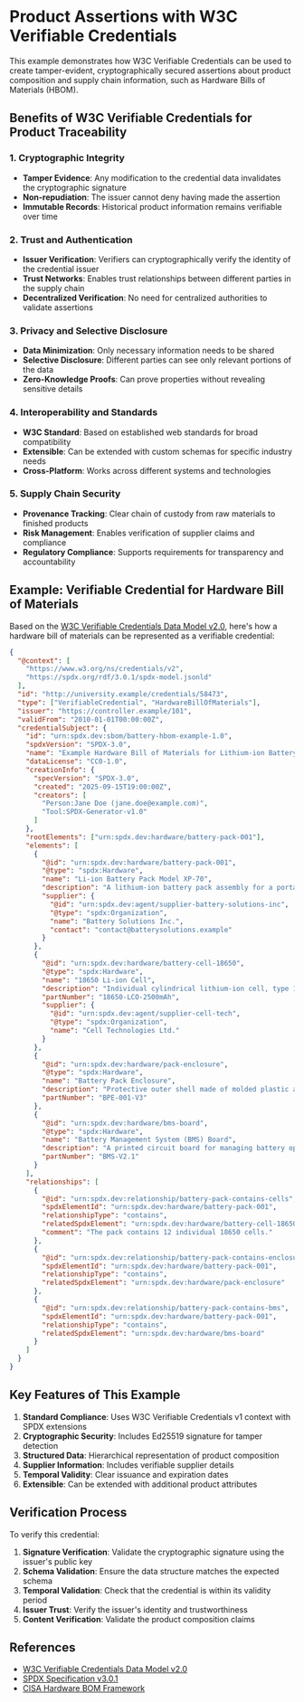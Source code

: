 # Product Assertions with W3C Verifiable Credentials

This example demonstrates how W3C Verifiable Credentials can be used to create tamper-evident, cryptographically secured assertions about product composition and supply chain information, such as Hardware Bills of Materials (HBOM).

## Benefits of W3C Verifiable Credentials for Product Traceability

### 1. **Cryptographic Integrity**

- **Tamper Evidence**: Any modification to the credential data invalidates the cryptographic signature
- **Non-repudiation**: The issuer cannot deny having made the assertion
- **Immutable Records**: Historical product information remains verifiable over time

### 2. **Trust and Authentication**

- **Issuer Verification**: Verifiers can cryptographically verify the identity of the credential issuer
- **Trust Networks**: Enables trust relationships between different parties in the supply chain
- **Decentralized Verification**: No need for centralized authorities to validate assertions

### 3. **Privacy and Selective Disclosure**

- **Data Minimization**: Only necessary information needs to be shared
- **Selective Disclosure**: Different parties can see only relevant portions of the data
- **Zero-Knowledge Proofs**: Can prove properties without revealing sensitive details

### 4. **Interoperability and Standards**

- **W3C Standard**: Based on established web standards for broad compatibility
- **Extensible**: Can be extended with custom schemas for specific industry needs
- **Cross-Platform**: Works across different systems and technologies

### 5. **Supply Chain Security**

- **Provenance Tracking**: Clear chain of custody from raw materials to finished products
- **Risk Management**: Enables verification of supplier claims and compliance
- **Regulatory Compliance**: Supports requirements for transparency and accountability

## Example: Verifiable Credential for Hardware Bill of Materials

Based on the [W3C Verifiable Credentials Data Model v2.0](https://www.w3.org/TR/vc-data-model-2.0/), here's how a hardware bill of materials can be represented as a verifiable credential:

```json
{
  "@context": [
    "https://www.w3.org/ns/credentials/v2",
    "https://spdx.org/rdf/3.0.1/spdx-model.jsonld"
  ],
  "id": "http://university.example/credentials/58473",
  "type": ["VerifiableCredential", "HardwareBillOfMaterials"],
  "issuer": "https://controller.example/101",
  "validFrom": "2010-01-01T00:00:00Z",
  "credentialSubject": {
    "id": "urn:spdx.dev:sbom/battery-hbom-example-1.0",
    "spdxVersion": "SPDX-3.0",
    "name": "Example Hardware Bill of Materials for Lithium-ion Battery",
    "dataLicense": "CC0-1.0",
    "creationInfo": {
      "specVersion": "SPDX-3.0",
      "created": "2025-09-15T19:00:00Z",
      "creators": [
        "Person:Jane Doe (jane.doe@example.com)",
        "Tool:SPDX-Generator-v1.0"
      ]
    },
    "rootElements": ["urn:spdx.dev:hardware/battery-pack-001"],
    "elements": [
      {
        "@id": "urn:spdx.dev:hardware/battery-pack-001",
        "@type": "spdx:Hardware",
        "name": "Li-ion Battery Pack Model XP-70",
        "description": "A lithium-ion battery pack assembly for a portable device.",
        "supplier": {
          "@id": "urn:spdx.dev:agent/supplier-battery-solutions-inc",
          "@type": "spdx:Organization",
          "name": "Battery Solutions Inc.",
          "contact": "contact@batterysolutions.example"
        }
      },
      {
        "@id": "urn:spdx.dev:hardware/battery-cell-18650",
        "@type": "spdx:Hardware",
        "name": "18650 Li-ion Cell",
        "description": "Individual cylindrical lithium-ion cell, type 18650.",
        "partNumber": "18650-LCO-2500mAh",
        "supplier": {
          "@id": "urn:spdx.dev:agent/supplier-cell-tech",
          "@type": "spdx:Organization",
          "name": "Cell Technologies Ltd."
        }
      },
      {
        "@id": "urn:spdx.dev:hardware/pack-enclosure",
        "@type": "spdx:Hardware",
        "name": "Battery Pack Enclosure",
        "description": "Protective outer shell made of molded plastic and aluminum.",
        "partNumber": "BPE-001-V3"
      },
      {
        "@id": "urn:spdx.dev:hardware/bms-board",
        "@type": "spdx:Hardware",
        "name": "Battery Management System (BMS) Board",
        "description": "A printed circuit board for managing battery operation.",
        "partNumber": "BMS-V2.1"
      }
    ],
    "relationships": [
      {
        "@id": "urn:spdx.dev:relationship/battery-pack-contains-cells",
        "spdxElementId": "urn:spdx.dev:hardware/battery-pack-001",
        "relationshipType": "contains",
        "relatedSpdxElement": "urn:spdx.dev:hardware/battery-cell-18650",
        "comment": "The pack contains 12 individual 18650 cells."
      },
      {
        "@id": "urn:spdx.dev:relationship/battery-pack-contains-enclosure",
        "spdxElementId": "urn:spdx.dev:hardware/battery-pack-001",
        "relationshipType": "contains",
        "relatedSpdxElement": "urn:spdx.dev:hardware/pack-enclosure"
      },
      {
        "@id": "urn:spdx.dev:relationship/battery-pack-contains-bms",
        "spdxElementId": "urn:spdx.dev:hardware/battery-pack-001",
        "relationshipType": "contains",
        "relatedSpdxElement": "urn:spdx.dev:hardware/bms-board"
      }
    ]
  }
}
```

## Key Features of This Example

1. **Standard Compliance**: Uses W3C Verifiable Credentials v1 context with SPDX extensions
2. **Cryptographic Security**: Includes Ed25519 signature for tamper detection
3. **Structured Data**: Hierarchical representation of product composition
4. **Supplier Information**: Includes verifiable supplier details
5. **Temporal Validity**: Clear issuance and expiration dates
6. **Extensible**: Can be extended with additional product attributes

## Verification Process

To verify this credential:

1. **Signature Verification**: Validate the cryptographic signature using the issuer's public key
2. **Schema Validation**: Ensure the data structure matches the expected schema
3. **Temporal Validation**: Check that the credential is within its validity period
4. **Issuer Trust**: Verify the issuer's identity and trustworthiness
5. **Content Verification**: Validate the product composition claims

## References

- [W3C Verifiable Credentials Data Model v2.0](https://www.w3.org/TR/vc-data-model-2.0/)
- [SPDX Specification v3.0.1](https://spdx.github.io/spdx-spec/v3.0.1/model/Software/Classes/Sbom/)
- [CISA Hardware BOM Framework](https://www.cisa.gov/sites/default/files/2023-09/A%20Hardware%20Bill%20of%20Materials%20Framework%20for%20Supply%20Chain%20Risk%20Management%20%28508%29.pdf)
